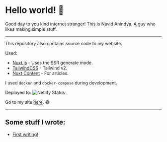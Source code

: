 # Hello world! :wave:

Good day to you kind internet stranger! This is Navid Anindya. A guy who likes making simple stuff.

---

This repository also contains source code to my website.

Used:
* [Nuxt.js](https://nuxtjs.org) - Uses the SSR generate mode.
* [TailwindCSS](https://tailwindcss.nuxtjs.org) - Tailwind v2.
* [Nuxt Content](https://content.nuxtjs.org/) - For articles.

I used `docker` and `docker-compose` during development.

Deployed to: ![Netlify Status](https://api.netlify.com/api/v1/badges/4ba8c74b-1eeb-4698-870d-5f059272b140/deploy-status)

Go to my site [here](https://navidanindya.info). :smile:

---

## Some stuff I wrote:

<!-- BLOG-POST-LIST:START -->
- [First writing!](https://navidanindya.info/writing/first-writing)
<!-- BLOG-POST-LIST:END -->